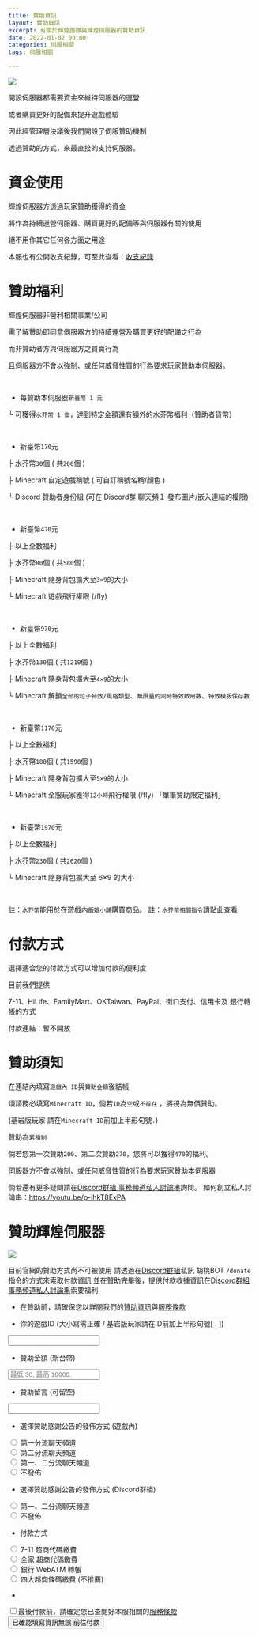 ```yaml
---
title: 贊助資訊
layout: 贊助資訊
excerpt: 有關於輝煌團隊與輝煌伺服器的贊助資訊
date: 2022-01-02 00:00
categories: 伺服相關 
tags: 伺服相關

---
```


![](https://media.discordapp.net/attachments/596718421966716928/971190210928992267/AddText_05-04-06.36.35.png)


開設伺服器都需要資金來維持伺服器的運營

或者購買更好的配備來提升遊戲體驗

因此經管理層決議後我們開設了伺服贊助機制

透過贊助的方式，來最直接的支持伺服器。



# 資金使用

輝煌伺服器方透過玩家贊助獲得的資金

將作為持續運營伺服器、購買更好的配備等與伺服器有關的使用

絕不用作其它任何各方面之用途

本服也有公開收支紀錄，可至此查看：<a href="https://www.brilliantw.net/收支紀錄">收支紀錄</a>



# 贊助福利

輝煌伺服器非營利相關事業/公司

需了解贊助即同意伺服器方的持續運營及購買更好的配備之行為

而非贊助者方與伺服器方之買賣行為

且伺服器方不會以強制、或任何威脅性質的行為要求玩家贊助本伺服器。

<br />

- 每贊助本伺服器` 新臺幣 1 元 `

└ 可獲得` 水芥幣 1 個 `，達到特定金額還有額外的水芥幣福利（贊助者貨幣）

<br />

- 新臺幣` 170 `元

├ 水芥幣` 30 `個 ( 共` 200 `個 ) 

├ Minecraft 自定遊戲稱號 ( 可自訂稱號名稱/顏色 ) 

└ Discord 贊助者身份組 (可在 Discord群 聊天頻１ 發布圖片/嵌入連結的權限) 

<br />

- 新臺幣` 470 `元

├ 以上全數福利 

├ 水芥幣` 80 `個 ( 共` 580 `個 ) 

├ Minecraft 隨身背包擴大至` 3×9 `的大小 

└ Minecraft 遊戲飛行權限 (/fly) 

<br />

- 新臺幣` 970 `元

├ 以上全數福利

├ 水芥幣` 130 `個 ( 共` 1210 `個 ) 

├ Minecraft 隨身背包擴大至` 4×9 `的大小 

└ Minecraft 解鎖` 全部的粒子特效/風格類型 `、` 無限量的同時特效啟用數 `、` 特效模板保存數 `

<br />

- 新臺幣` 1170 `元

├ 以上全數福利 

├ 水芥幣` 180 `個 ( 共` 1590 `個 ) 

├ Minecraft 隨身背包擴大至` 5×9 `的大小 

└ Minecraft 全服玩家獲得` 12小時 `飛行權限 (/fly) 「單筆贊助限定福利」

<br />

- 新臺幣` 1970 `元

├ 以上全數福利 

├ 水芥幣` 230 `個 ( 共` 2620 `個 ) 

└ Minecraft 隨身背包擴大至 6×9 的大小 

<br />

註：` 水芥幣 `能用於在遊戲內` 飯娘小舖 `購買商品。
註：` 水芥幣相關指令 `請<a href="https://www.brilliantw.net/指令教學/#23-稀有貨幣">點此查看</a>


# 付款方式

選擇適合您的付款方式可以增加付款的便利度

目前我們提供

7-11、HiLife、FamilyMart、OKTaiwan、PayPal、街口支付、信用卡及 銀行轉帳的方式

付款連結：暫不開放



# 贊助須知

在連結內填寫` 遊戲內 ID `與` 贊助金額 `後結帳

煩請務必填寫` Minecraft ID `，倘若` ID `為` 空 `或` 不存在 ` ，將視為無償贊助。

(基岩版玩家 請在` Minecraft ID `前加上半形句號` . `)


贊助為` 累積制 `

倘若您第一次贊助` 200 `、第二次贊助` 270 `，您將可以獲得` 470 `的福利。


伺服器方不會以強制、或任何威脅性質的行為要求玩家贊助本伺服器


倘若還有更多疑問請在<a href="https://discord.com/invite/5MHGpAFGEN">Discord群組 事務頻道私人討論串</a>詢問。
如何創立私人討論串：https://youtu.be/p-ihkT8ExPA

# 贊助輝煌伺服器

![](https://cdn.discordapp.com/attachments/596718421966716928/995552584297353306/AddText_07-10-12.50.04.jpg)

目前官網的贊助方式尚不可被使用
請透過在<a href="https://discord.com/invite/5MHGpAFGEN">Discord群組</a>私訊 胡桃BOT ` /donate `指令的方式來索取付款資訊
並在贊助完畢後，提供付款收據資訊在<a href="https://discord.com/invite/5MHGpAFGEN">Discord群組 事務頻道私人討論串</a>索要福利

- 在贊助前，請確保您以詳閱我們的<a href="https://www.brilliantw.net/贊助資訊">贊助資訊</a>與<a href="https://www.brilliantw.net/服務條款">服務條款</a>


- 你的遊戲ID (大小寫需正確 / 基岩版玩家請在ID前加上半形句號[ . ])
<input id="name" type="text" required>


- 贊助金額 (新台幣)
<input id="donate-amount" type="text" placeholder="最低 30, 最高 10000." min="30" max="10000" required>


- 贊助留言 (可留空)
<input id="comment" type="text">


- 選擇贊助感謝公告的發佈方式 (遊戲內)
<div>
  <input type="radio" id="method1" name="method" value="1">
      <label for="method">第一分流聊天頻道</label>
</div>
<div>
  <input type="radio" id="method2" name="method" value="2">
      <label for="method">第二分流聊天頻道</label>
</div>
<div>
  <input type="radio" id="method3" name="method" value="12">
      <label for="method">第一、二分流聊天頻道</label>
</div>
<div>
    <input type="radio" id="method4" name="method" value="0">
      <label for="method">不發佈</label>
</div>

- 選擇贊助感謝公告的發佈方式 (Discord群組)
<div>
  <input type="radio" id="method11" name="publish" value="12">
      <label for="publish">第一、二分流聊天頻道</label>
</div>
<div>
    <input type="radio" id="method12" name="publish" value="0">
      <label for="publish">不發佈</label>
</div>


- 付款方式 
<div>
  <input type="radio" id="method21" name="way" value="1">
      <label for="way">7-11 超商代碼繳費</label>
</div>
<div>
  <input type="radio" id="method22" name="way" value="2">
      <label for="way">全家 超商代碼繳費</label>
</div>
<div>
  <input type="radio" id="method23" name="way" value="12">
      <label for="way">銀行 WebATM 轉帳</label>
</div>
<div>
    <input type="radio" id="method24" name="way" value="0">
      <label for="way">四大超商條碼繳費 (不推薦)</label>
</div>


-
<div>  
<input type="checkbox" id="tos" name="tos"><label for="tos">最後付款前，請確定您已查閱好本服相關的<a href="https://www.brilliantw.net/服務條款">服務條款</a></label>
</div>
      <input type="button" value="已確認填寫資訊無誤 前往付款">
      
